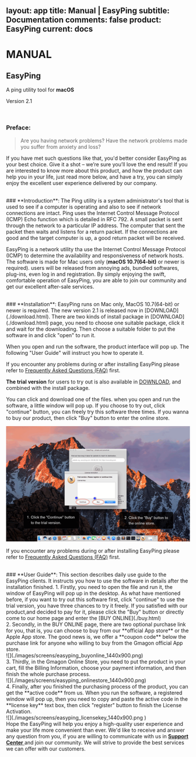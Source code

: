 layout: app
title: Manual | EasyPing
subtitle: Documentation
comments: false
product: EasyPing
current: docs
---

# MANUAL
## EasyPing
A ping utility tool for **macOS**

Version 2.1


<br>

 ### **Preface**:

>Are you having network problems? 
>Have the network problems made you suffer from anxiety and loss?
 
If you have met such questions like that, you'd better consider EasyPing as your best choice. Give it a shot – we’re sure you’ll love the end result! If you are interested to know more about this product, and how the product can help you in your life, just read more below, and have a try, you can simply enjoy the excellent user experience delivered by our company.

<br>
### **Introduction**: 
The Ping utility is a system administrator's tool that is used to see if a computer is operating and also to see if network connections are intact. Ping uses the Internet Control Message Protocol (ICMP) Echo function which is detailed in RFC 792. A small packet is sent through the network to a particular IP address.  The computer that sent the packet then waits and listens for a return packet. If the connections are good and the target computer is up, a good return packet will be received. 


EasyPing is a network utility tha use the Internet Control Message Protocol (ICMP) to determine the availability and responsiveness of network hosts. The software is made for Mac users only (**macOS 10.7(64-bit)** or newer is required). users will be released from annoying ads, bundled softwares, plug-ins, even log in and registration. By simply enjoying the swift, comfortable operation of EasyPing, you are able to join our community and get our excellent after-sale services.  

<br>
### **Installation**:
EasyPing runs on Mac only, MacOS 10.7(64-bit) or newer is required. The new version 2.1 is released now in [DOWNLOAD](./download.html). There are two kinds of install package in [DOWNLOAD](./download.html) page, you need to choose one suitable package, click it and wait for the downloading. Then choose a suitable folder to put the software in and click "open" to run it.   

When you open and run the software, the product interface will pop up. The following "User Guide" will instruct you how to operate it. 

If you encounter any problems during or after installing EasyPing please refer to [Frequently Asked Questions (FAQ)](./faq.html) first.

**The trial version** for users to try out is also available in [DOWNLOAD](./download.html), and combined with the install package.


 You can click and download one of the files. when you open and run the software, a little window will pop up. If you choose to try out, click "continue" button, you can freely try this software three times. If you wanna to buy our product, then click "Buy" button to enter the online store. 

![](./images/screens/easyping_trialversion_1440x900.png) 

If you encounter any problems during or after installing EasyPing please refer to [Frequently Asked Questions (FAQ)](./faq.html) first.

<br>
### **User Guide**:
This section describes daily use guide to the EasyPing clients. It instructs you how to use the software in details after the installation finished.
1. Firstly, you need to open the file and run it, the window of EasyPing will pop up in the desktop. As what have mentioned before, if you want to try out this software first, click "continue" to use the trial version, you have three chances to try it freely. If you satisfied with our product,and decided to pay for it, please click the "Buy" button or directly come to our home page and enter the [BUY ONLINE](./buy.html)
<br>
2. Secondly, in the BUY ONLINE page, there are two optional purchase link for you, that is, you can choose to buy from our **official App store** or the Apple App store. The good news is, we offer a **coupon code** below the purchase link for anyone who willing to buy from the Gmagon official App store. 
<br>
![](./images/screens/easyping_buyonline_1440x900.png) 
<br>
3. Thirdly, in the Gmagon Online Store, you need to put the product in your cart, fill the Billing Information, choose your payment information, and then finish the whole purchase process.
<br>
![](./images/screens/easyping_onlinestore_1440x900.png) 
<br>
4. Finally, after you finished the purchasing process of the product, you can get the **active code** from us. When you run the software, a registered window will pop up, then you need to copy and paste the active code in the **license key** text box, then click "register" button to finish the License Activation.
<br>
![](./images/screens/easyping_licensekey_1440x900.png )  
<br>
Hope the EasyPing will help you enjoy a high-quality user experience and make your life more convenient than ever. We'd like to receive and answer any question from you, if you are willing to communicate with us in <a href="https://gitter.im/Gmagon/support" target="_blank"> <strong>Support Center</strong> </a> and join our community. We will strive to provide the best services we can offer with our customers. 
